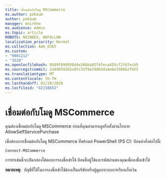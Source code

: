 ```yaml
---
title: เชื่อมต่อกับโมดู MSCommerce
ms.author: pebaum
author: pebaum
manager: mnirkhe
ms.audience: Admin
ms.topic: article
ROBOTS: NOINDEX, NOFOLLOW
localization_priority: Normal
ms.collection: Adm_O365
ms.custom:
- "9001212"
- "3528"
ms.openlocfilehash: 0589f698958d4e26bba92f4feca455cf2fd7ecb5
ms.sourcegitcommit: 2a9d059262c07c33f9a740b3da4e6e3366b2f925
ms.translationtype: MT
ms.contentlocale: th-TH
ms.lasthandoff: 02/20/2020
ms.locfileid: "42158652"
---
```

# <a name="connect-to-the-mscommerce-module"></a>เชื่อมต่อกับโมดู MSCommerce

คุณต้องเชื่อมต่อกับโมดู MSCommerce ก่อนที่คุณสามารถดูหรือตั้งค่านโยบาย AllowSelfServicePurchase  

เมื่อต้องการเชื่อมต่อกับโมดู MSCommerce ที่พร้อมท์ PowerShell (PS C\): ป้อนคำสั่งต่อไปนี้:

`Connect-MSCommerce`

การทำเช่นนี้จะเปิดกล่องโต้ตอบการลงชื่อเข้าใช้ ป้อนชื่อผู้ใช้และรหัสผ่านของคุณเพื่อลงชื่อเข้าใช้

**หมายเหตุ:**&nbsp;&nbsp;บัญชีที่ใช้ในการลงชื่อเข้าใช้ต้องเป็นบริษัทหรือผู้ดูแลระบบการเรียกเก็บเงิน
